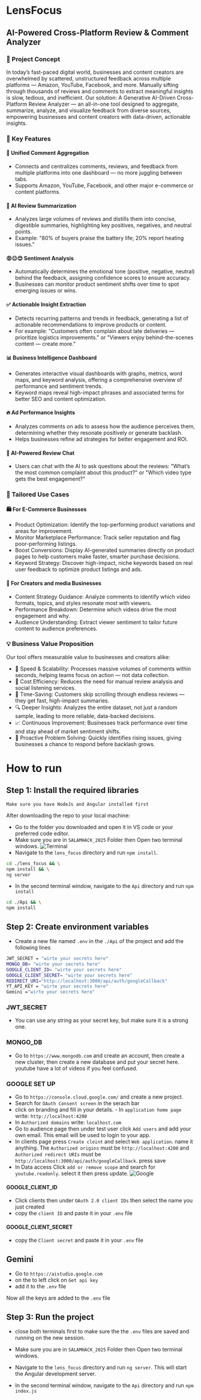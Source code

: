 # LensFocus

## AI-Powered Cross-Platform Review & Comment Analyzer

### 🎯 Project Concept

In today’s fast-paced digital world, businesses and content creators are overwhelmed by scattered, unstructured feedback across multiple platforms — Amazon, YouTube, Facebook, and more. Manually sifting through thousands of reviews and comments to extract meaningful insights is slow, tedious, and inefficient.
Our solution: A Generative AI-Driven Cross-Platform Review Analyzer — an all-in-one tool designed to aggregate, summarize, analyze, and visualize feedback from diverse sources, empowering businesses and content creators with data-driven, actionable insights.

### 🚀 Key Features

#### 🔗 Unified Comment Aggregation

- Connects and centralizes comments, reviews, and feedback from multiple platforms into one dashboard — no more juggling between tabs.
- Supports Amazon, YouTube, Facebook, and other major e-commerce or content platforms.

#### 📝 AI Review Summarization

- Analyzes large volumes of reviews and distills them into concise, digestible summaries, highlighting key positives, negatives, and neutral points.
- Example: “80% of buyers praise the battery life; 20% report heating issues.”

#### 😡😐😊 Sentiment Analysis

- Automatically determines the emotional tone (positive, negative, neutral) behind the feedback, assigning confidence scores to ensure accuracy.
- Businesses can monitor product sentiment shifts over time to spot emerging issues or wins.

#### ✅ Actionable Insight Extraction

- Detects recurring patterns and trends in feedback, generating a list of actionable recommendations to improve products or content.
- For example: "Customers often complain about late deliveries — prioritize logistics improvements." or "Viewers enjoy behind-the-scenes content — create more."

#### 📊 Business Intelligence Dashboard

- Generates interactive visual dashboards with graphs, metrics, word maps, and keyword analysis, offering a comprehensive overview of performance and sentiment trends.
- Keyword maps reveal high-impact phrases and associated terms for better SEO and content optimization.

#### 🔥 Ad Performance Insights

- Analyzes comments on ads to assess how the audience perceives them, determining whether they resonate positively or generate backlash.
- Helps businesses refine ad strategies for better engagement and ROI.

#### 💬 AI-Powered Review Chat

- Users can chat with the AI to ask questions about the reviews: "What’s the most common complaint about this product?" or "Which video type gets the best engagement?"

### 🎯 Tailored Use Cases

#### 🛍️ For E-Commerce Businesses

- Product Optimization: Identify the top-performing product variations and areas for improvement.
- Monitor Marketplace Performance: Track seller reputation and flag poor-performing listings.
- Boost Conversions: Display AI-generated summaries directly on product pages to help customers make faster, smarter purchase decisions.
- Keyword Strategy: Discover high-impact, niche keywords based on real user feedback to optimize product listings and ads.

#### 🎥 For Creators and media Businesses

- Content Strategy Guidance: Analyze comments to identify which video formats, topics, and styles resonate most with viewers.
- Performance Breakdown: Determine which videos drive the most engagement and why.
- Audience Understanding: Extract viewer sentiment to tailor future content to audience preferences.

### 💡 Business Value Proposition

Our tool offers measurable value to businesses and creators alike:

- 🚀 Speed & Scalability: Processes massive volumes of comments within seconds, helping teams focus on action — not data collection.
- 💸 Cost Efficiency: Reduces the need for manual review analysis and social listening services.
- 📌 Time-Saving: Customers skip scrolling through endless reviews — they get fast, high-impact summaries.
- 🔍 Deeper Insights: Analyzes the entire dataset, not just a random sample, leading to more reliable, data-backed decisions.
- 📈 Continuous Improvement: Businesses track performance over time and stay ahead of market sentiment shifts.
- 🔧 Proactive Problem Solving: Quickly identifies rising issues, giving businesses a chance to respond before backlash grows.

# How to run

## Step 1: Install the required libraries

`Make sure you have NodeJs and Angular installed first`

After downloading the repo to your local machine:

- Go to the folder you downloaded and open it in VS code or your preferred code editor.
- Make sure you are in `SALAMHACK_2025` Folder then Open two terminal windows.
  ![Terminal](./imgs/2terminals.png)
- Navigate to the `lens_focus` directory and run `npm install`.

```bash
cd ./lens_focus && \
npm install && \
ng server
```

- In the second terminal window, navigate to the `Api` directory and run `npm install`

```bash
cd ./Api && \
npm install
```

## Step 2: Create environment variables

- Create a new file named `.env` in the `./Api` of the project and add the following lines

```bash
JWT_SECRET = "wirte your secrets here"
MONGO_DB= "wirte your secrets here"
GOOGLE_CLIENT_ID= "wirte your secrets here"
GOOGLE_CLIENT_SECRET= "wirte your secrets here"
REDIRECT_URI="http://localhost:3000/api/auth/googleCallback"
YT_API_KEY = "wirte your secrets here"
Gemini ="wirte your secrets here"
```

### JWT_SECRET

- You can use any string as your secret key, but make sure it is a strong one.

### MONGO_DB

- Go to `https://www.mongodb.com` and create an account, then create a new cluster, then create a new database and put your secret here. youtube have a lot of videos if you feel confused.

### GOOGLE SET UP

- Go to `https://console.cloud.google.com/` and create a new project.
- Search for `OAuth Consent screen` in the serach bar
- click on branding and fill in your details. - In `application home page` write: `http://localhost:4200`
- In `Authorized domains` write: `localhost.com`
- Go to audience page then under test user click `Add users` and add your own email. This email will be used to login to your app.
- In clients page press `Create cleint` and select `Web application`. name it anything. The `Authorized origins` must be `http://localhost:4200` and `Authorized redirect URIs` must be `http://localhost:3000/api/auth/googleCallback`. press save
- In Data access Click `add or remove scope` and search for `youtube.readonly`. select it then press update.
  ![Google](./imgs/google.png)

#### GOOGLE_CLIENT_ID

- Click clients then under `OAuth 2.0 client IDs` then select the name you just created
- copy the `client ID` and paste it in your `.env` file

#### GOOGLE_CLIENT_SECRET

- copy the `Client secret` and paste it in your `.env` file

## Gemini

- Go to `https://aistudio.google.com`
- on the to left click on `Get api key`
- add it to the `.env` file

Now all the keys are added to the `.env` file

## Step 3: Run the project

- close both terminals first to make sure the the `.env` files are saved and running on the new session.
- Make sure you are in `SALAMHACK_2025` Folder then Open two terminal windows.
- Navigate to the `lens_focus` directory and run `ng server`. This will start the Angular development server.

- In the second terminal window, navigate to the `Api` directory and run `npm index.js`
